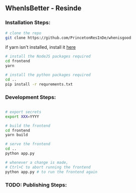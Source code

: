 ## WhenIsBetter - Resinde




### Installation Steps:
```bash
# clone the repo
git clone https://github.com/PrincetonResInDe/whenisgood
```

if yarn isn't installed, install it [here](https://classic.yarnpkg.com/lang/en/docs/install/#debian-stable)
```bash
# install the NodeJS packages required
cd frontend
yarn

# install the python packages required
cd ..
pip install -r requrements.txt
```

### Development Steps:
```bash

# export secrets 
export XXX=YYYY

# build the frontend
cd frontend
yarn build

# serve the frontend
cd ..
python app.py

# whenever a change is made, 
# Ctrl+C to abort running the frontend
python app.py # to run the frontend again
```

### TODO: Publishing Steps:
